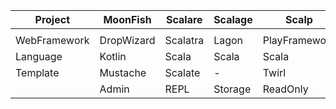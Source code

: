 
| Project       | MoonFish      | Scalare       | Scalage       | Scalp         | Scallions     | 
| ------------- | ------------- | ------------- | ------------- | ------------- | ------------- |
|  |  |  |  |  |  |
| WebFramework  | DropWizard    | Scalatra      | Lagon         | PlayFramework | AkkaHttp      |
| Language | Kotlin | Scala | Scala | Scala | Scala |
| Template | Mustache | Scalate | - | Twirl | - |
|  | Admin | REPL | Storage | ReadOnly | Logic |

